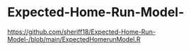 # Expected-Home-Run-Model-

https://github.com/sheriff18/Expected-Home-Run-Model-/blob/main/ExpectedHomerunModel.R

